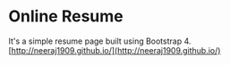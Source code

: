 # Online Resume

It's a simple resume page built using Bootstrap 4.<br>
[http://neeraj1909.github.io/](http://neeraj1909.github.io/)
